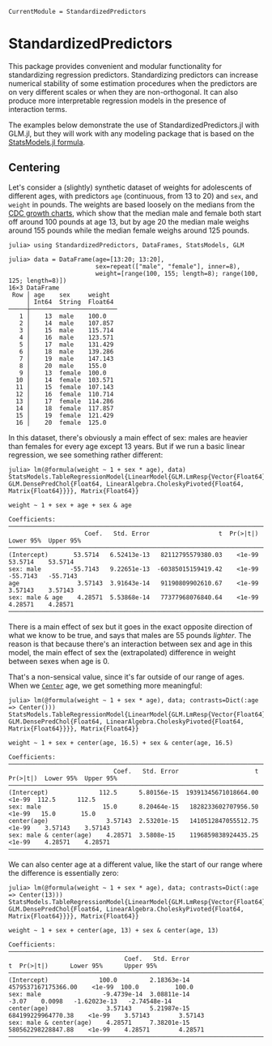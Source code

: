 ```@meta
CurrentModule = StandardizedPredictors
```

# StandardizedPredictors

This package provides convenient and modular functionality for standardizing
regression predictors.  Standardizing predictors can increase numerical
stability of some estimation procedures when the predictors are on very
different scales or when they are non-orthogonal.  It can also produce more
interpretable regression models in the presence of interaction terms.

The examples below demonstrate the use of StandardizedPredictors.jl with GLM.jl,
but they will work with any modeling package that is based on the [StatsModels.jl
formula](https://juliastats.org/StatsModels.jl/stable/formula/).

## Centering

Let's consider a (slightly) synthetic dataset of weights for adolescents of
different ages, with predictors `age` (continuous, from 13 to 20) and `sex`, and
`weight` in pounds.  The weights are based loosely on the medians from the [CDC
growth charts](https://www.cdc.gov/growthcharts/html_charts/wtage.htm), which
show that the median male and female both start off around 100 pounds at age 13,
but by age 20 the median male weighs around 155 pounds while the median female
weighs around 125 pounds.

```jldoctest centering
julia> using StandardizedPredictors, DataFrames, StatsModels, GLM

julia> data = DataFrame(age=[13:20; 13:20], 
                        sex=repeat(["male", "female"], inner=8),
                        weight=[range(100, 155; length=8); range(100, 125; length=8)])
16×3 DataFrame
 Row │ age    sex     weight  
     │ Int64  String  Float64 
─────┼────────────────────────
   1 │    13  male    100.0
   2 │    14  male    107.857
   3 │    15  male    115.714
   4 │    16  male    123.571
   5 │    17  male    131.429
   6 │    18  male    139.286
   7 │    19  male    147.143
   8 │    20  male    155.0
   9 │    13  female  100.0
  10 │    14  female  103.571
  11 │    15  female  107.143
  12 │    16  female  110.714
  13 │    17  female  114.286
  14 │    18  female  117.857
  15 │    19  female  121.429
  16 │    20  female  125.0
```

In this dataset, there's obviously a main effect of sex: males are heavier than
females for every age except 13 years.  But if we run a basic linear regression, we
see something rather different:

```jldoctest centering
julia> lm(@formula(weight ~ 1 + sex * age), data)
StatsModels.TableRegressionModel{LinearModel{GLM.LmResp{Vector{Float64}}, GLM.DensePredChol{Float64, LinearAlgebra.CholeskyPivoted{Float64, Matrix{Float64}}}}, Matrix{Float64}}

weight ~ 1 + sex + age + sex & age

Coefficients:
───────────────────────────────────────────────────────────────────────────────────────────
                     Coef.   Std. Error                   t  Pr(>|t|)  Lower 95%  Upper 95%
───────────────────────────────────────────────────────────────────────────────────────────
(Intercept)       53.5714   6.52413e-13   82112795579380.03    <1e-99   53.5714    53.5714
sex: male        -55.7143   9.22651e-13  -60385015159419.42    <1e-99  -55.7143   -55.7143
age                3.57143  3.91643e-14   91190809902610.67    <1e-99    3.57143    3.57143
sex: male & age    4.28571  5.53868e-14   77377968076840.64    <1e-99    4.28571    4.28571
───────────────────────────────────────────────────────────────────────────────────────────
```

There is a main effect of sex but it goes in the exact opposite direction of
what we know to be true, and says that males are 55 pounds *lighter*.  The
reason is that because there's an interaction between sex and age in this model,
the main effect of sex the (extrapolated) difference in weight between sexes
when age is 0.

That's a non-sensical value, since it's far outside of our range of ages.  When
we [`Center`](@ref) age, we get something more meaningful:

```jldoctest centering
julia> lm(@formula(weight ~ 1 + sex * age), data; contrasts=Dict(:age => Center()))
StatsModels.TableRegressionModel{LinearModel{GLM.LmResp{Vector{Float64}}, GLM.DensePredChol{Float64, LinearAlgebra.CholeskyPivoted{Float64, Matrix{Float64}}}}, Matrix{Float64}}

weight ~ 1 + sex + center(age, 16.5) + sex & center(age, 16.5)

Coefficients:
─────────────────────────────────────────────────────────────────────────────────────────────────────
                             Coef.   Std. Error                     t  Pr(>|t|)  Lower 95%  Upper 95%
─────────────────────────────────────────────────────────────────────────────────────────────────────
(Intercept)              112.5      5.80156e-15  19391345671018664.00    <1e-99  112.5      112.5
sex: male                 15.0      8.20464e-15   1828233602707956.50    <1e-99   15.0       15.0
center(age)                3.57143  2.53201e-15   1410512847055512.75    <1e-99    3.57143    3.57143
sex: male & center(age)    4.28571  3.5808e-15    1196859838924435.25    <1e-99    4.28571    4.28571
─────────────────────────────────────────────────────────────────────────────────────────────────────
```

We can also center age at a different value, like the start of our range where
the difference is essentially zero:

```jldoctest centering
julia> lm(@formula(weight ~ 1 + sex * age), data; contrasts=Dict(:age => Center(13)))
StatsModels.TableRegressionModel{LinearModel{GLM.LmResp{Vector{Float64}}, GLM.DensePredChol{Float64, LinearAlgebra.CholeskyPivoted{Float64, Matrix{Float64}}}}, Matrix{Float64}}

weight ~ 1 + sex + center(age, 13) + sex & center(age, 13)

Coefficients:
───────────────────────────────────────────────────────────────────────────────────────────────────────────────
                                Coef.   Std. Error                    t  Pr(>|t|)      Lower 95%      Upper 95%
───────────────────────────────────────────────────────────────────────────────────────────────────────────────
(Intercept)              100.0         2.18363e-14  4579537167175366.00    <1e-99  100.0          100.0
sex: male                 -9.4739e-14  3.08811e-14                -3.07    0.0098   -1.62023e-13   -2.74548e-14
center(age)                3.57143     5.21987e-15   684199229964770.38    <1e-99    3.57143        3.57143
sex: male & center(age)    4.28571     7.38201e-15   580562298228847.88    <1e-99    4.28571        4.28571
───────────────────────────────────────────────────────────────────────────────────────────────────────────────
```
